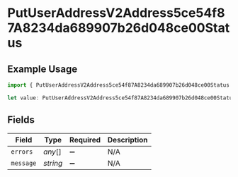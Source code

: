 # PutUserAddressV2Address5ce54f87A8234da689907b26d048ce00Status

## Example Usage

```typescript
import { PutUserAddressV2Address5ce54f87A8234da689907b26d048ce00Status } from "@dhaba/safepay-ts/models/operations";

let value: PutUserAddressV2Address5ce54f87A8234da689907b26d048ce00Status = {};
```

## Fields

| Field              | Type               | Required           | Description        |
| ------------------ | ------------------ | ------------------ | ------------------ |
| `errors`           | *any*[]            | :heavy_minus_sign: | N/A                |
| `message`          | *string*           | :heavy_minus_sign: | N/A                |